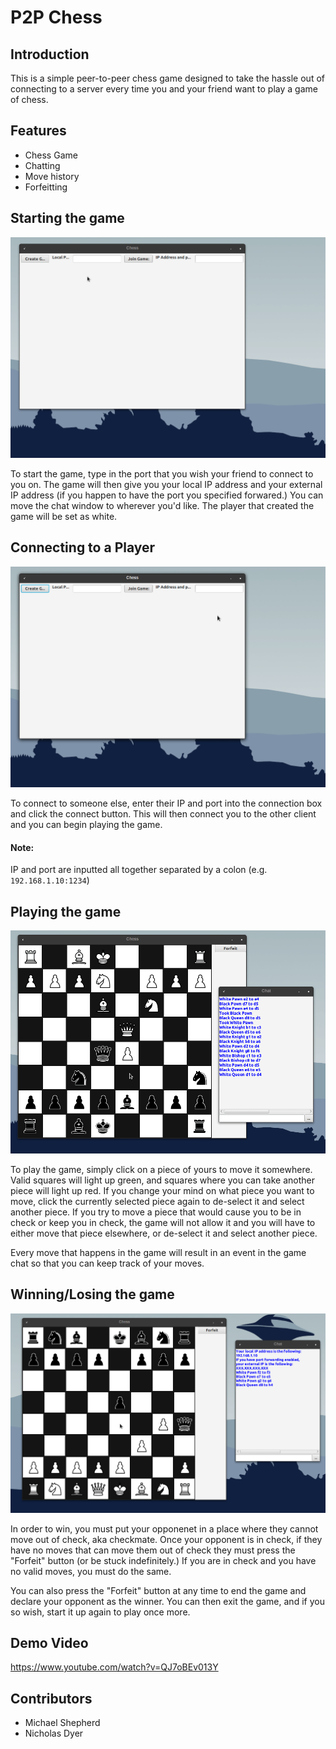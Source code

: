 # P2P Chess

## Introduction

This is a simple peer-to-peer chess game designed to take the hassle out of connecting to a server every time you and your friend want to play a game of chess.

## Features
* Chess Game
* Chatting
* Move history
* Forfeitting

## Starting the game

![alt text](https://github.com/dyern1atwit/p2p-chess/raw/master/readme_images/create.gif "Creating Game")

To start the game, type in the port that you wish your friend to connect to you on. The game will then give you your local IP address and your external IP 
address (if you happen to have the port you specified forwared.) You can move the chat window to wherever you'd like. The player that created the game
will be set as white.

## Connecting to a Player

![alt text](https://github.com/dyern1atwit/p2p-chess/raw/master/readme_images/join.gif "Connecting to Player")

To connect to someone else, enter their IP and port into the connection box and click the connect button. This will then connect you to the other client and you
can begin playing the game.
#### Note:
IP and port are inputted all together separated by a colon (e.g. `192.168.1.10:1234`)

## Playing the game

![alt text](https://github.com/dyern1atwit/p2p-chess/raw/master/readme_images/game.gif "Playing the Game")

To play the game, simply click on a piece of yours to move it somewhere. Valid squares will light up green, and squares where you can take another piece
will light up red. If you change your mind on what piece you want to move, click the currently selected piece again to de-select it and select another piece.
If you try to move a piece that would cause you to be in check or keep you in check, the game will not allow it and you will have to either move that piece
elsewhere, or de-select it and select another piece.

Every move that happens in the game will result in an event in the game chat so that you can keep track of your moves.

## Winning/Losing the game

![alt text](https://github.com/dyern1atwit/p2p-chess/raw/master/readme_images/lost.gif "Losing the Game")

In order to win, you must put your opponenet in a place where they cannot move out of check, aka checkmate. Once your opponent is in check, if they have no moves
that can move them out of check they must press the "Forfeit" button (or be stuck indefinitely.) If you are in check and you have no valid moves, you must do
the same. 

You can also press the "Forfeit" button at any time to end the game and declare your opponent as the winner. You can then exit the game, and if you so wish,
start it up again to play once more.

## Demo Video

https://www.youtube.com/watch?v=QJ7oBEv013Y

## Contributors
* Michael Shepherd
* Nicholas Dyer
